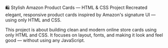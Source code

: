 🛍️ Stylish Amazon Product Cards — HTML & CSS Project
Recreated elegant, responsive product cards inspired by Amazon's signature UI — using only HTML and CSS.

This project is about building clean and modern online store cards using only HTML and CSS. It focuses on layout, fonts, and making it look and feel good — without using any JavaScript.
